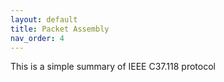 ```yaml
---
layout: default
title: Packet Assembly
nav_order: 4
---
```

This is a simple summary of IEEE C37.118 protocol